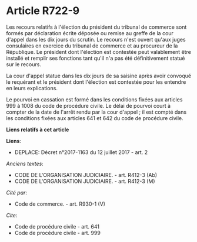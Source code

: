 # Article R722-9

Les recours relatifs à l'élection du président du tribunal de commerce sont formés par déclaration écrite déposée ou remise
au greffe de la cour d'appel dans les dix jours du scrutin. Le recours n'est ouvert qu'aux juges consulaires en exercice du
tribunal de commerce et au procureur de la République. Le président dont l'élection est contestée peut valablement être
installé et remplir ses fonctions tant qu'il n'a pas été définitivement statué sur le recours. 

La cour d'appel statue dans les dix jours de sa saisine après avoir convoqué le requérant et le président dont l'élection est
contestée pour les entendre en leurs explications. 

Le pourvoi en cassation est formé dans les conditions fixées aux articles 999 à 1008 du code de procédure civile. Le délai de
pourvoi court à compter de la date de l'arrêt rendu par la cour d'appel ; il est compté dans les conditions fixées aux
articles 641 et 642 du code de procédure civile.

**Liens relatifs à cet article**

**Liens**:

  - DEPLACE: Décret n°2017-1163 du 12 juillet 2017 - art. 2

_Anciens textes_:

  - CODE DE L'ORGANISATION JUDICIAIRE. - art. R412-3 (Ab)
  - CODE DE L'ORGANISATION JUDICIAIRE. - art. R412-3 (M)

_Cité par_:

  - Code de commerce. - art. R930-1 (V)

_Cite_:

  - Code de procédure civile - art. 641
  - Code de procédure civile - art. 999
